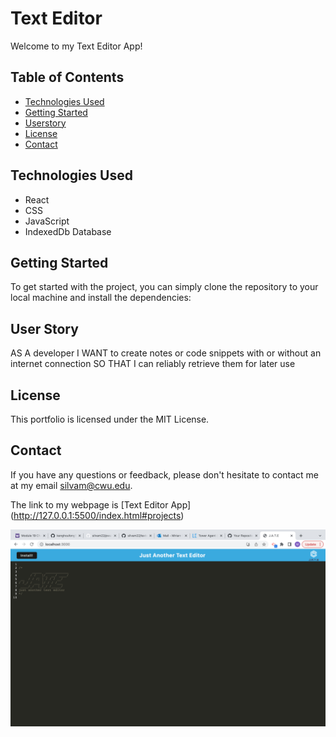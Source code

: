 # Text Editor

Welcome to my Text Editor App!  

## Table of Contents
- [Technologies Used](#technologies-used)
- [Getting Started](#getting-started)
- [Userstory ](#user-story)
- [License](#license)
- [Contact](#contact)

## Technologies Used
- React
- CSS
- JavaScript
- IndexedDb Database


## Getting Started
To get started with the project, you can simply clone the repository to your local machine and install the dependencies:

## User Story
AS A developer
I WANT to create notes or code snippets with or without an internet connection
SO THAT I can reliably retrieve them for later use


## License
This portfolio is licensed under the MIT License. 

## Contact
If you have any questions or feedback, please don't hesitate to contact me at my email silvam@cwu.edu.

The link to my webpage is [Text Editor App] (http://127.0.0.1:5500/index.html#projects)

![Text Editor App](/client/src/images/screenshot.png "My App Screenshot")

